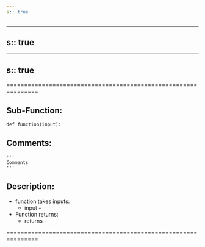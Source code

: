 ```yaml
---
s:: true
---
```

---
s:: true
---
---
s:: true
---
===============================================================
## Sub-Function:
```run-python
def function(input):
```

## Comments:
```run-python
'''
Comments
'''
```

## Description:
- function takes inputs:
	- input -
- Function returns:
	- returns - 

===============================================================